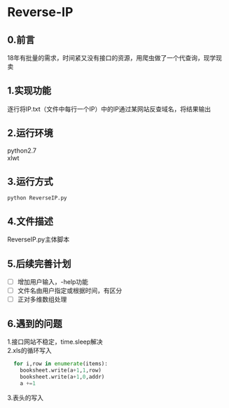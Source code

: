 # Reverse-IP
## 0.前言
18年有批量的需求，时间紧又没有接口的资源，用爬虫做了一个代查询，现学现卖
## 1.实现功能
逐行将IP.txt（文件中每行一个IP）中的IP通过某网站反查域名，将结果输出
## 2.运行环境
python2.7  
xlwt
## 3.运行方式
````
python ReverseIP.py
````
## 4.文件描述
ReverseIP.py主体脚本  
## 5.后续完善计划
- [ ] 增加用户输入，-help功能
- [ ] 文件名由用户指定或根据时间，有区分
- [ ] 正对多维数组处理
## 6.遇到的问题
1.接口网站不稳定，time.sleep解决  
2.xls的循环写入  
````python
  for i,row in enumerate(items):
    booksheet.write(a+1,1,row)
    booksheet.write(a+1,0,addr)
    a +=1
````
3.表头的写入  
